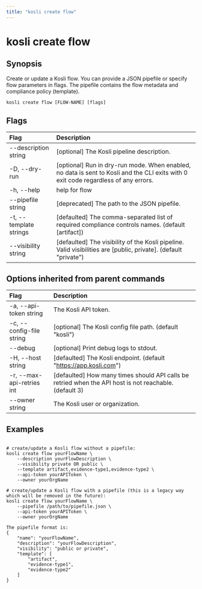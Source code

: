 ```yaml
---
title: "kosli create flow"
---
```


# kosli create flow

## Synopsis

Create or update a Kosli flow.
You can provide a JSON pipefile or specify flow parameters in flags. 
The pipefile contains the flow metadata and compliance policy (template).

```shell
kosli create flow [FLOW-NAME] [flags]
```

## Flags
| Flag | Description |
| :--- | :--- |
|        --description string  |  [optional] The Kosli pipeline description.  |
|    -D, --dry-run  |  [optional] Run in dry-run mode. When enabled, no data is sent to Kosli and the CLI exits with 0 exit code regardless of any errors.  |
|    -h, --help  |  help for flow  |
|        --pipefile string  |  [deprecated] The path to the JSON pipefile.  |
|    -t, --template strings  |  [defaulted] The comma-separated list of required compliance controls names. (default [artifact])  |
|        --visibility string  |  [defaulted] The visibility of the Kosli pipeline. Valid visibilities are [public, private]. (default "private")  |


## Options inherited from parent commands
| Flag | Description |
| :--- | :--- |
|    -a, --api-token string  |  The Kosli API token.  |
|    -c, --config-file string  |  [optional] The Kosli config file path. (default "kosli")  |
|        --debug  |  [optional] Print debug logs to stdout.  |
|    -H, --host string  |  [defaulted] The Kosli endpoint. (default "https://app.kosli.com")  |
|    -r, --max-api-retries int  |  [defaulted] How many times should API calls be retried when the API host is not reachable. (default 3)  |
|        --owner string  |  The Kosli user or organization.  |


## Examples

```shell

# create/update a Kosli flow without a pipefile:
kosli create flow yourFlowName \
	--description yourFlowDescription \
    --visibility private OR public \
	--template artifact,evidence-type1,evidence-type2 \
	--api-token yourAPIToken \
	--owner yourOrgName

# create/update a Kosli flow with a pipefile (this is a legacy way which will be removed in the future):
kosli create flow yourFlowName \
	--pipefile /path/to/pipefile.json \
	--api-token yourAPIToken \
	--owner yourOrgName

The pipefile format is:
{
    "name": "yourFlowName",
    "description": "yourFlowDescription",
    "visibility": "public or private",
    "template": [
        "artifact",
        "evidence-type1",
        "evidence-type2"
    ]
}

```

